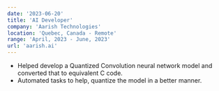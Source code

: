 ```yaml
---
date: '2023-06-20'
title: 'AI Developer'
company: 'Aarish Technologies'
location: 'Quebec, Canada - Remote'
range: 'April, 2023 - June, 2023'
url: 'aarish.ai'
---
```


- Helped develop a Quantized Convolution neural network model and converted that to equivalent C code.
- Automated tasks to help, quantize the model in a better manner.
